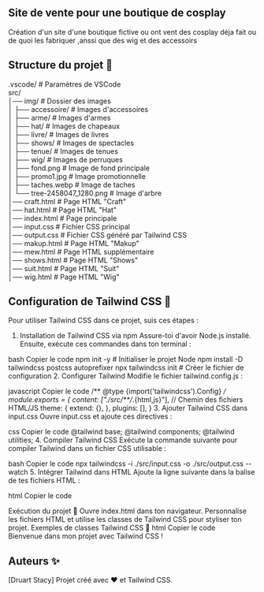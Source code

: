 ## Site de vente pour une boutique de cosplay

Création d'un site d'une boutique fictive ou ont vent des cosplay déja fait ou de quoi les fabriquer ,anssi  que des wig et  des accessoirs


## Structure du projet 📂

.vscode/             # Paramètres de VSCode  
src/  
│── img/             # Dossier des images  
│   ├── accessoire/  # Images d'accessoires  
│   ├── arme/        # Images d'armes  
│   ├── hat/         # Images de chapeaux  
│   ├── livre/       # Images de livres  
│   ├── shows/       # Images de spectacles  
│   ├── tenue/       # Images de tenues  
│   ├── wig/         # Images de perruques  
│   ├── fond.png     # Image de fond principale  
│   ├── promo1.jpg   # Image promotionnelle  
│   ├── taches.webp  # Image de taches  
│   └── tree-2458047_1280.png # Image d'arbre  
│── craft.html       # Page HTML "Craft"  
│── hat.html         # Page HTML "Hat"  
│── index.html       # Page principale  
│── input.css        # Fichier CSS principal  
│── output.css       # Fichier CSS généré par Tailwind CSS  
│── makup.html       # Page HTML "Makup"  
│── mew.html         # Page HTML supplémentaire  
│── shows.html       # Page HTML "Shows"  
│── suit.html        # Page HTML "Suit"  
│── wig.html         # Page HTML "Wig"


## Configuration de Tailwind CSS 🚀
Pour utiliser Tailwind CSS dans ce projet, suis ces étapes :

1. Installation de Tailwind CSS via npm
Assure-toi d'avoir Node.js installé. Ensuite, exécute ces commandes dans ton terminal :

bash
Copier le code
npm init -y            # Initialiser le projet Node
npm install -D tailwindcss postcss autoprefixer
npx tailwindcss init   # Créer le fichier de configuration
2. Configurer Tailwind
Modifie le fichier tailwind.config.js :

javascript
Copier le code
/** @type {import('tailwindcss').Config} */
module.exports = {
  content: ["./src/**/*.{html,js}"], // Chemin des fichiers HTML/JS
  theme: {
    extend: {},
  },
  plugins: [],
}
3. Ajouter Tailwind CSS dans input.css
Ouvre input.css et ajoute ces directives :

css
Copier le code
@tailwind base;
@tailwind components;
@tailwind utilities;
4. Compiler Tailwind CSS
Exécute la commande suivante pour compiler Tailwind dans un fichier CSS utilisable :

bash
Copier le code
npx tailwindcss -i ./src/input.css -o ./src/output.css --watch
5. Intégrer Tailwind dans HTML
Ajoute la ligne suivante dans la balise <head> de tes fichiers HTML :

html
Copier le code
<link href="./output.css" rel="stylesheet">
Exécution du projet 🌟
Ouvre index.html dans ton navigateur.
Personnalise les fichiers HTML et utilise les classes de Tailwind CSS pour styliser ton projet.
Exemples de classes Tailwind CSS 🎨
html
Copier le code
<div class="p-4 bg-blue-500 text-white text-center rounded-lg">
  Bienvenue dans mon projet avec Tailwind CSS !
</div>

## Auteurs ✨
[Druart Stacy]
Projet créé avec ❤️ et Tailwind CSS.



